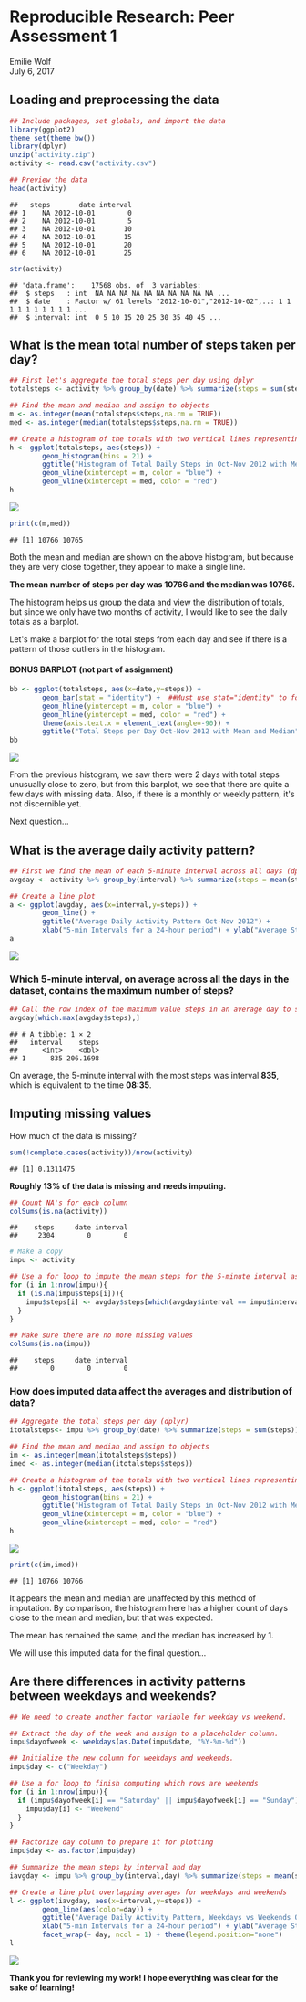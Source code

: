 # Reproducible Research: Peer Assessment 1
Emilie Wolf  
July 6, 2017  


## Loading and preprocessing the data

```r
## Include packages, set globals, and import the data
library(ggplot2)
theme_set(theme_bw())
library(dplyr)
unzip("activity.zip")
activity <- read.csv("activity.csv")
```


```r
## Preview the data
head(activity)
```

```
##   steps       date interval
## 1    NA 2012-10-01        0
## 2    NA 2012-10-01        5
## 3    NA 2012-10-01       10
## 4    NA 2012-10-01       15
## 5    NA 2012-10-01       20
## 6    NA 2012-10-01       25
```

```r
str(activity)
```

```
## 'data.frame':	17568 obs. of  3 variables:
##  $ steps   : int  NA NA NA NA NA NA NA NA NA NA ...
##  $ date    : Factor w/ 61 levels "2012-10-01","2012-10-02",..: 1 1 1 1 1 1 1 1 1 1 ...
##  $ interval: int  0 5 10 15 20 25 30 35 40 45 ...
```


## What is the mean total number of steps taken per day?

```r
## First let's aggregate the total steps per day using dplyr
totalsteps <- activity %>% group_by(date) %>% summarize(steps = sum(steps))

## Find the mean and median and assign to objects
m <- as.integer(mean(totalsteps$steps,na.rm = TRUE))
med <- as.integer(median(totalsteps$steps,na.rm = TRUE))

## Create a histogram of the totals with two vertical lines representing mean and median.
h <- ggplot(totalsteps, aes(steps)) + 
        geom_histogram(bins = 21) + 
        ggtitle("Histogram of Total Daily Steps in Oct-Nov 2012 with Mean and Median") +
        geom_vline(xintercept = m, color = "blue") +
        geom_vline(xintercept = med, color = "red") 
h
```

![](PA1_template_files/figure-html/histogram-1.png)<!-- -->

```r
print(c(m,med))
```

```
## [1] 10766 10765
```

Both the mean and median are shown on the above histogram, but because they are very close together, they appear to make a single line. 

**The mean number of steps per day was 10766 and the median was 10765.**

The histogram helps us group the data and view the distribution of totals, but since we only have two months of activity, I would like to see the daily totals as a barplot.

Let's make a barplot for the total steps from each day and see if there is a pattern of those outliers in the histogram.

#### BONUS BARPLOT (not part of assignment)

```r
bb <- ggplot(totalsteps, aes(x=date,y=steps)) +
        geom_bar(stat = "identity") +  ##Must use stat="identity" to force 2 variables
        geom_hline(yintercept = m, color = "blue") +
        geom_hline(yintercept = med, color = "red") +
        theme(axis.text.x = element_text(angle=-90)) +
        ggtitle("Total Steps per Day Oct-Nov 2012 with Mean and Median") + xlab("Date") + ylab("Steps")
bb
```

![](PA1_template_files/figure-html/dailysteps-1.png)<!-- -->

From the previous histogram, we saw there were 2 days with total steps unusually close to zero, but from this barplot, we see that there are quite a few days with missing data. Also, if there is a monthly or weekly pattern, it's not discernible yet. 

Next question...


## What is the average daily activity pattern?

```r
## First we find the mean of each 5-minute interval across all days (dplyr)
avgday <- activity %>% group_by(interval) %>% summarize(steps = mean(steps, na.rm=TRUE))

## Create a line plot
a <- ggplot(avgday, aes(x=interval,y=steps)) +
        geom_line() + 
        ggtitle("Average Daily Activity Pattern Oct-Nov 2012") + 
        xlab("5-min Intervals for a 24-hour period") + ylab("Average Steps") 
a
```

![](PA1_template_files/figure-html/linegraph-1.png)<!-- -->

### Which 5-minute interval, on average across all the days in the dataset, contains the maximum number of steps?


```r
## Call the row index of the maximum value steps in an average day to see the corresponding interval
avgday[which.max(avgday$steps),]
```

```
## # A tibble: 1 × 2
##   interval    steps
##      <int>    <dbl>
## 1      835 206.1698
```


On average, the 5-minute interval with the most steps was interval **835**, which is equivalent to the time **08:35**.

## Imputing missing values

How much of the data is missing?

```r
sum(!complete.cases(activity))/nrow(activity)
```

```
## [1] 0.1311475
```

**Roughly 13% of the data is missing and needs imputing.**

```r
## Count NA's for each column
colSums(is.na(activity))
```

```
##    steps     date interval 
##     2304        0        0
```


```r
# Make a copy
impu <- activity

## Use a for loop to impute the mean steps for the 5-minute interval associated with the missing value
for (i in 1:nrow(impu)){
  if (is.na(impu$steps[i])){
    impu$steps[i] <- avgday$steps[which(avgday$interval == impu$interval[i])]
  }
}

## Make sure there are no more missing values
colSums(is.na(impu))
```

```
##    steps     date interval 
##        0        0        0
```



### How does imputed data affect the averages and distribution of data?

```r
## Aggregate the total steps per day (dplyr)
itotalsteps<- impu %>% group_by(date) %>% summarize(steps = sum(steps))

## Find the mean and median and assign to objects
im <- as.integer(mean(itotalsteps$steps))
imed <- as.integer(median(itotalsteps$steps))

## Create a histogram of the totals with two vertical lines representing mean and median.
h <- ggplot(itotalsteps, aes(steps)) + 
        geom_histogram(bins = 21) + 
        ggtitle("Histogram of Total Daily Steps in Oct-Nov 2012 with Mean and Median") +
        geom_vline(xintercept = m, color = "blue") +
        geom_vline(xintercept = med, color = "red") 
h
```

![](PA1_template_files/figure-html/imputedhistogram-1.png)<!-- -->

```r
print(c(im,imed))
```

```
## [1] 10766 10766
```

It appears the mean and median are unaffected by this method of imputation. By comparison, the histogram here has a higher count of days close to the mean and median, but that was expected.

The mean has remained the same, and the median has increased by 1. 

We will use this imputed data for the final question...

## Are there differences in activity patterns between weekdays and weekends?

```r
## We need to create another factor variable for weekday vs weekend.

## Extract the day of the week and assign to a placeholder column.
impu$dayofweek <- weekdays(as.Date(impu$date, "%Y-%m-%d"))

## Initialize the new column for weekdays and weekends.
impu$day <- c("Weekday")

## Use a for loop to finish computing which rows are weekends
for (i in 1:nrow(impu)){
  if (impu$dayofweek[i] == "Saturday" || impu$dayofweek[i] == "Sunday"){
    impu$day[i] <- "Weekend"
  }
}

## Factorize day column to prepare it for plotting
impu$day <- as.factor(impu$day)

## Summarize the mean steps by interval and day
iavgday <- impu %>% group_by(interval,day) %>% summarize(steps = mean(steps))

## Create a line plot overlapping averages for weekdays and weekends
l <- ggplot(iavgday, aes(x=interval,y=steps)) +
        geom_line(aes(color=day)) + 
        ggtitle("Average Daily Activity Pattern, Weekdays vs Weekends Oct-Nov 2012") + 
        xlab("5-min Intervals for a 24-hour period") + ylab("Average Steps") +
        facet_wrap(~ day, ncol = 1) + theme(legend.position="none")
l
```

![](PA1_template_files/figure-html/weekends-1.png)<!-- -->

**Thank you for reviewing my work! I hope everything was clear for the sake of learning!**
